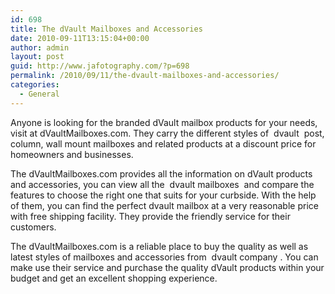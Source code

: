 ```yaml
---
id: 698
title: The dVault Mailboxes and Accessories
date: 2010-09-11T13:15:04+00:00
author: admin
layout: post
guid: http://www.jafotography.com/?p=698
permalink: /2010/09/11/the-dvault-mailboxes-and-accessories/
categories:
  - General
---
```

Anyone is looking for the branded dVault mailbox products for your needs, visit at dVaultMailboxes.com. They carry the different styles of &nbsp;dvault&nbsp; post, column, wall mount mailboxes and related products at a discount price for homeowners and businesses.

The dVaultMailboxes.com provides all the information on dVault products and accessories, you can view all the &nbsp;dvault mailboxes&nbsp; and compare the features to choose the right one that suits for your curbside. With the help of them, you can find the perfect dvault mailbox at a very reasonable price with free shipping facility. They provide the friendly service for their customers.

The dVaultMailboxes.com is a reliable place to buy the quality as well as latest styles of mailboxes and accessories from &nbsp;dvault company&nbsp;. You can make use their service and purchase the quality dVault products within your budget and get an excellent shopping experience.